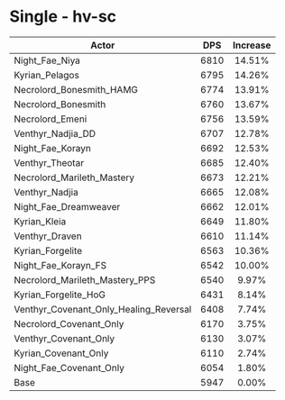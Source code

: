 # Single - hv-sc
| Actor | DPS | Increase |
|---|:---:|:---:|
|Night_Fae_Niya|6810|14.51%|
|Kyrian_Pelagos|6795|14.26%|
|Necrolord_Bonesmith_HAMG|6774|13.91%|
|Necrolord_Bonesmith|6760|13.67%|
|Necrolord_Emeni|6756|13.59%|
|Venthyr_Nadjia_DD|6707|12.78%|
|Night_Fae_Korayn|6692|12.53%|
|Venthyr_Theotar|6685|12.40%|
|Necrolord_Marileth_Mastery|6673|12.21%|
|Venthyr_Nadjia|6665|12.08%|
|Night_Fae_Dreamweaver|6662|12.01%|
|Kyrian_Kleia|6649|11.80%|
|Venthyr_Draven|6610|11.14%|
|Kyrian_Forgelite|6563|10.36%|
|Night_Fae_Korayn_FS|6542|10.00%|
|Necrolord_Marileth_Mastery_PPS|6540|9.97%|
|Kyrian_Forgelite_HoG|6431|8.14%|
|Venthyr_Covenant_Only_Healing_Reversal|6408|7.74%|
|Necrolord_Covenant_Only|6170|3.75%|
|Venthyr_Covenant_Only|6130|3.07%|
|Kyrian_Covenant_Only|6110|2.74%|
|Night_Fae_Covenant_Only|6054|1.80%|
|Base|5947|0.00%|
